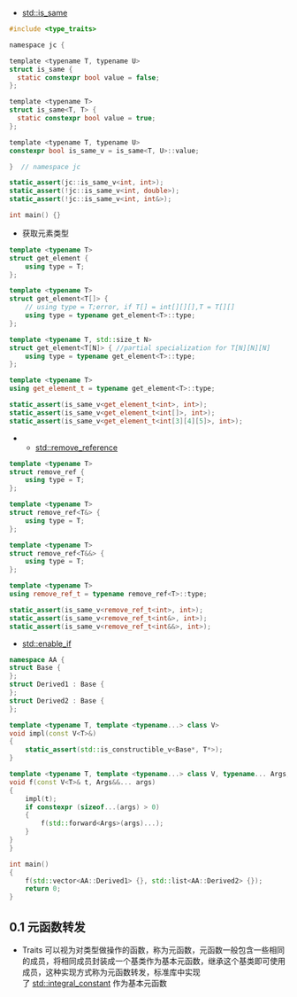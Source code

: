 - [std::is_same](https://en.cppreference.com/w/cpp/types/is_same)

```c
#include <type_traits>

namespace jc {

template <typename T, typename U>
struct is_same {
  static constexpr bool value = false;
};

template <typename T>
struct is_same<T, T> {
  static constexpr bool value = true;
};

template <typename T, typename U>
constexpr bool is_same_v = is_same<T, U>::value;

}  // namespace jc

static_assert(jc::is_same_v<int, int>);
static_assert(!jc::is_same_v<int, double>);
static_assert(!jc::is_same_v<int, int&>);

int main() {}
```

- 获取元素类型
```cpp
template <typename T>
struct get_element {
    using type = T;
};

template <typename T>
struct get_element<T[]> {
    // using type = T;error, if T[] = int[][][],T = T[][]
    using type = typename get_element<T>::type;
};

template <typename T, std::size_t N>
struct get_element<T[N]> { //partial specialization for T[N][N][N]
    using type = typename get_element<T>::type;
};

template <typename T>
using get_element_t = typename get_element<T>::type;

static_assert(is_same_v<get_element_t<int>, int>);
static_assert(is_same_v<get_element_t<int[]>, int>);
static_assert(is_same_v<get_element_t<int[3][4][5]>, int>);
```

- - [std::remove_reference](https://en.cppreference.com/w/cpp/types/remove_reference)
```cpp
template <typename T>
struct remove_ref {
    using type = T;
};

template <typename T>
struct remove_ref<T&> {
    using type = T;
};

template <typename T>
struct remove_ref<T&&> {
    using type = T;
};

template <typename T>
using remove_ref_t = typename remove_ref<T>::type;

static_assert(is_same_v<remove_ref_t<int>, int>);
static_assert(is_same_v<remove_ref_t<int&>, int>);
static_assert(is_same_v<remove_ref_t<int&&>, int>);
```

- [std::enable_if](https://en.cppreference.com/w/cpp/types/enable_if)

```cpp
namespace AA {
struct Base {
};
struct Derived1 : Base {
};
struct Derived2 : Base {
};

template <typename T, template <typename...> class V>
void impl(const V<T>&)
{
    static_assert(std::is_constructible_v<Base*, T*>);
}

template <typename T, template <typename...> class V, typename... Args, ::enable_if_t<std::is_constructible_v<Base*, T*>, void*> = nullptr>
void f(const V<T>& t, Args&&... args)
{
    impl(t);
    if constexpr (sizeof...(args) > 0)
    {
        f(std::forward<Args>(args)...);
    }
}
}

int main()
{
    f(std::vector<AA::Derived1> {}, std::list<AA::Derived2> {});
    return 0;
}
```



## 0.1 元函数转发
- Traits 可以视为对类型做操作的函数，称为元函数，元函数一般包含一些相同的成员，将相同成员封装成一个基类作为基本元函数，继承这个基类即可使用成员，这种实现方式称为元函数转发，标准库中实现了 [std::integral_constant](https://en.cppreference.com/w/cpp/types/integral_constant) 作为基本元函数


